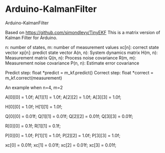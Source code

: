 # Arduino-KalmanFilter
Arduino-KalmanFilter

Based on https://github.com/simondlevy/TinyEKF
This is a matrix version of Kalman Filter for Arduino.

n: number of states, 
m: number of measurement values
xc[n]:   correct state vector 
xp[n]:   predict state vector 
A(n, n): System dynamics matrix
H(m, n): Measurement matrix
Q(n, n): Process noise covariance
R(m, m): Measurement noise covariance
P(n, n): Estimate error covariance

Predict step:
   float *predict = m_kf.predict()
Correct step:
   float *correct = m_kf.correct(measurement)

An example when n=4, m=2

  A[0][0] = 1.0f;
  A[1][1] = 1.0f;
  A[2][2] = 1.0f;
  A[3][3] = 1.0f;

  H[0][0] = 1.0f;
  H[1][1] = 1.0f;

  Q[0][0] = 0.01f;
  Q[1][1] = 0.01f;
  Q[2][2] = 0.01f;
  Q[3][3] = 0.01f;

  R[0][0] = 0.1f;
  R[1][1] = 0.1f;

  P[0][0] = 1.0f;
  P[1][1] = 1.0f;
  P[2][2] = 1.0f;
  P[3][3] = 1.0f;
  
  xc[0] = 0.01f;
  xc[1] = 0.01f;
  xc[2] = 0.01f;
  xc[3] = 0.01f;


